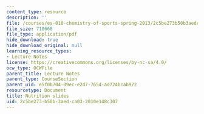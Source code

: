 ```yaml
---
content_type: resource
description: ''
file: /courses/es-010-chemistry-of-sports-spring-2013/2c5be273b50b3aedca032010e148c307_MITES_010S13_lec4.pdf
file_size: 710668
file_type: application/pdf
hide_download: true
hide_download_original: null
learning_resource_types:
- Lecture Notes
license: https://creativecommons.org/licenses/by-nc-sa/4.0/
ocw_type: OCWFile
parent_title: Lecture Notes
parent_type: CourseSection
parent_uid: e5f0b704-09ec-e2d7-7654-ad724bcab972
resourcetype: Document
title: Nutrition slides
uid: 2c5be273-b50b-3aed-ca03-2010e148c307
---
```

